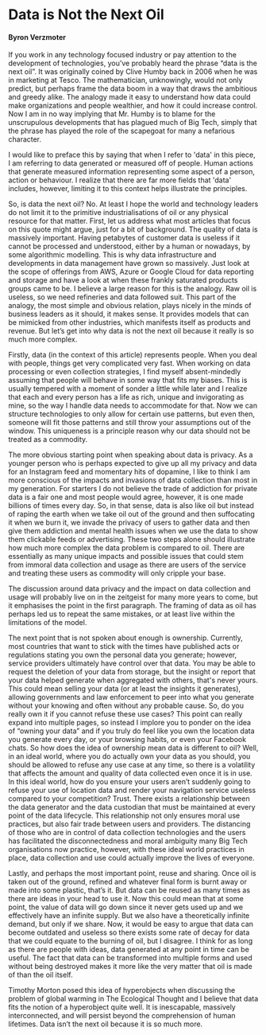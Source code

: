 # Data is Not the Next Oil
#### Byron Verzmoter
If you work in any technology focused industry or pay attention to the development of technologies, 
you’ve probably heard the phrase “data is the next oil”. It was originally coined by Clive Humby back 
in 2006 when he was in marketing at Tesco. The mathematician, unknowingly, would not only predict, 
but perhaps frame the data boom in a way that draws the ambitious and greedy alike. The analogy made it 
easy to understand how data could make organizations and people wealthier, and how it could increase control. 
Now I am in no way implying that Mr. Humby is to blame for the unscrupulous developments that has plagued 
much of Big Tech, simply that the phrase has played the role of the scapegoat for many a nefarious character. 

I would like to preface this by saying that when I refer to 'data' in this piece, I am referring to data generated or 
measured off of people. Human actions that generate measured information representing some aspect of a person, action
or behaviour. I realize that there are far more fields that 'data' includes, however, limiting it to this context
helps illustrate the principles.

So, is data the next oil? No. At least I hope the world and technology leaders do not limit it to the primitive 
industrialisations of oil or any physical resource for that matter. First, let us address what most articles 
that focus on this quote might argue, just for a bit of background. The quality of data is massively important. Having 
petabytes of customer data is useless if it cannot be processed and understood, either by a human or nowadays, 
by some algorithmic modelling. This is why data infrastructure and developments in data management have grown 
so massively. Just look at the scope of offerings from AWS, Azure or Google Cloud for data reporting and storage
and have a look at when these frankly saturated products groups came to be. I believe a large reason for this 
is the analogy. Raw oil is useless, so we need refineries and data followed suit. This part of the analogy, 
the most simple and obvious relation, plays nicely in the minds of business leaders as it should, it makes 
sense. It provides models that can be mimicked from other industries, which manifests itself as products and revenue. 
But let’s get into why data is not the next oil because it really is so much more complex.

Firstly, data (in the context of this article) represents people. When you deal with people, things get very complicated
very fast. When working on data processing or even collection strategies, I find myself absent-mindedly assuming that 
people will behave in some way that fits my biases. This is usually tempered with a moment of sonder a little while later
and I realize that each and every person has a life as rich, unique and invigorating as mine, so the way I handle data
needs to accommodate for that. Now we can structure technologies to only allow for certain use patterns, but even then, 
someone will fit those patterns and still throw your assumptions out of the window. This uniqueness is a principle reason
why our data should not be treated as a commodity.

The more obvious starting point when speaking about data is privacy. As a younger person who is perhaps expected 
to give up all my privacy and data for an Instagram feed and momentary hits of dopamine, I like to think I am 
more conscious of the impacts and invasions of data collection than most in my generation. For starters I do 
not believe the trade of addiction for private data is a fair one and most people would agree, however, it is
one made billions of times every day. So, in that sense, data is also like oil but instead of raping the earth
when we take oil out of the ground and then suffocating it when we burn it, we invade the privacy of users to
gather data and then give them addiction and mental health issues when we use the data to show them clickable feeds
or advertising. These two steps alone should illustrate how much more complex the data problem is compared to oil. 
There are essentially as many unique impacts and possible issues that could stem from immoral data collection and 
usage as there are users of the service and treating these users as commodity will only cripple your base.
   
The discussion around data privacy and the impact on data collection and usage will probably live on in the zeitgeist
 for many more years to come, but it emphasises the point in the first paragraph. The framing of data as oil has 
 perhaps led us to repeat the same mistakes, or at least live within the limitations of the model.
 
The next point that is not spoken about enough is ownership. Currently, most countries that want to stick with the 
times have published acts or regulations stating you own the personal data you generate; however, service providers 
ultimately have control over that data. You may be able to request the deletion of your data from storage, but the
insight or report that your data helped generate when aggregated with others, that's never yours. This could mean 
selling your data (or at least the insights it generates), allowing governments and law enforcement 
to peer into what you generate without your knowing and often without any probable cause. So, do you really own it 
if you cannot refuse these use cases? This point can really expand into multiple pages, so instead I implore you to
ponder on the idea of “owning your data” and if you truly do feel like you own the location data you generate 
every day, or your browsing habits, or even your Facebook chats. So how does the idea of ownership mean data
is different to oil? Well, in an ideal world, where you do actually own your data as you should, you should be 
allowed to refuse any use case at any time, so there is a volatility that affects the amount and quality of data
collected even once it is in use. In this ideal world, how do you ensure your users aren’t suddenly going to 
refuse your use of location data and render your navigation service useless compared to your competition? Trust.
There exists a relationship between the data generator and the data custodian that must be maintained at every
point of the data lifecycle. This relationship not only ensures moral use practices, but also fair trade between
users and providers. The distancing of those who are in control of data collection technologies and the users
has facilitated the disconnectedness and moral ambiguity many Big Tech organisations now practice, however,
with these ideal world practices in place, data collection and use could actually improve the lives of everyone.
        
Lastly, and perhaps the most important point, reuse and sharing. Once oil is taken out of the ground, refined and 
whatever final form is burnt away or made into some plastic, that’s it. But data can be reused as many times as 
there are ideas in your head to use it. Now this could mean that at some point, the value of data will go down since
it never gets used up and we effectively have an infinite supply. But we also have a theoretically infinite demand, 
but only if we share. Now, it would be easy to argue that data can become outdated and useless so there exists some
rate of decay for data that we could equate to the burning of oil, but I disagree. I think for as long as there are
people with ideas, data generated at any point in time can be useful. The fact that data can be transformed into
multiple forms and used without being destroyed makes it more like the very matter that oil is made of than the oil itself.

Timothy Morton posed this idea of hyperobjects when discussing the problem of global warming in The Ecological Thought
and I believe that data fits the notion of a hyperobject quite well. It is inescapable, massively interconnected, and 
will persist beyond the comprehension of human lifetimes. Data isn’t the next oil because it is so much more. 
